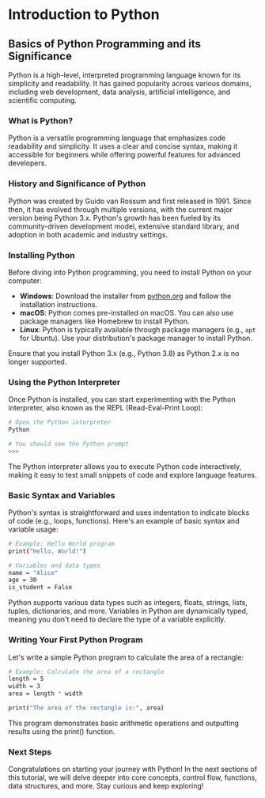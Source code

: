 # Introduction to Python

## Basics of Python Programming and its Significance

Python is a high-level, interpreted programming language known for its simplicity and readability. It has gained popularity across various domains, including web development, data analysis, artificial intelligence, and scientific computing.

### What is Python?

Python is a versatile programming language that emphasizes code readability and simplicity. It uses a clear and concise syntax, making it accessible for beginners while offering powerful features for advanced developers.

### History and Significance of Python

Python was created by Guido van Rossum and first released in 1991. Since then, it has evolved through multiple versions, with the current major version being Python 3.x. Python's growth has been fueled by its community-driven development model, extensive standard library, and adoption in both academic and industry settings.

### Installing Python

Before diving into Python programming, you need to install Python on your computer:

- **Windows**: Download the installer from [python.org](https://www.python.org/downloads/) and follow the installation instructions.
- **macOS**: Python comes pre-installed on macOS. You can also use package managers like Homebrew to install Python.
- **Linux**: Python is typically available through package managers (e.g., `apt` for Ubuntu). Use your distribution's package manager to install Python.

Ensure that you install Python 3.x (e.g., Python 3.8) as Python 2.x is no longer supported.

### Using the Python Interpreter

Once Python is installed, you can start experimenting with the Python interpreter, also known as the REPL (Read-Eval-Print Loop):

```bash
# Open the Python interpreter
Python

# You should see the Python prompt
>>> 
```

The Python interpreter allows you to execute Python code interactively, making it easy to test small snippets of code and explore language features.

### Basic Syntax and Variables

Python's syntax is straightforward and uses indentation to indicate blocks of code (e.g., loops, functions). Here's an example of basic syntax and variable usage:

```bash
# Example: Hello World program
print("Hello, World!")

# Variables and data types
name = "Alice"
age = 30
is_student = False
```

Python supports various data types such as integers, floats, strings, lists, tuples, dictionaries, and more. Variables in Python are dynamically typed, meaning you don't need to declare the type of a variable explicitly.

### Writing Your First Python Program
Let's write a simple Python program to calculate the area of a rectangle:

```bash
# Example: Calculate the area of a rectangle
length = 5
width = 3
area = length * width

print("The area of the rectangle is:", area)
```

This program demonstrates basic arithmetic operations and outputting results using the print() function.

### Next Steps
Congratulations on starting your journey with Python! In the next sections of this tutorial, we will delve deeper into core concepts, control flow, functions, data structures, and more. Stay curious and keep exploring!
